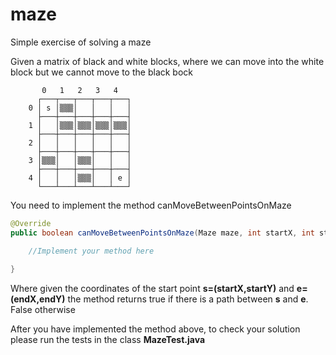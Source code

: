 # maze

Simple exercise of solving a maze

Given a matrix of black and white blocks, where we can move into the white block but
we cannot move to the black bock

           0   1   2   3   4
          ┌───┬───┬───┬───┬───┐
        0 │ s │▒▒▒│   │   │   │
          ├───┼───┼───┼───┼───┤
        1 │   │▒▒▒│▒▒▒│▒▒▒│▒▒▒│
          ├───┼───┼───┼───┼───┤
        2 │   │   │   │   │   │
          ├───┼───┼───┼───┼───┤
        3 │▒▒▒│   │▒▒▒│   │   │
          ├───┼───┼───┼───┼───┤
        4 │   │   │▒▒▒│   │ e │
          └───┴───┴───┴───┴───┘
      

You need to implement the method canMoveBetweenPointsOnMaze

```java
@Override
public boolean canMoveBetweenPointsOnMaze(Maze maze, int startX, int startY, int endX, int endY) {

    //Implement your method here
    
}
```
Where given the coordinates of the start point **s=(startX,startY)** and **e=(endX,endY)** the method returns 
true if there is a path between **s** and **e**. False otherwise

After you have implemented the method above, to check your solution please run the tests in the class **MazeTest.java**
